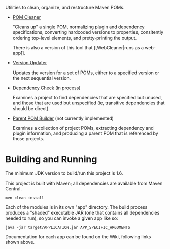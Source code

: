 Utilities to clean, organize, and restructure Maven POMs.

* [POM Cleaner](docs/AppCleaner.md)

    "Cleans up" a single POM, normalizing plugin and dependency specifications, converting hardcoded versions
    to properties, consitently ordering top-level elements, and pretty-printing the output.

    There is also a version of this tool that [[WebCleaner|runs as a web-app]]. 

* [Version Updater](docs/AppVersion.md)

    Updates the version for a set of POMs, either to a specified version or the next sequential version.

* [Dependency Check](docs/AppDependency.md) (in process)

    Examines a project to find dependencies that are specified but unused, and those that are used but
    unspecified (ie, transitive dependencies that should be direct).

* [Parent POM Builder](docs/AppParent.md) (not currently implemented)

    Examines a collection of project POMs, extracting dependency and plugin information, and producing
    a parent POM that is referenced by those projects.


# Building and Running

The minimum JDK version to build/run this project is 1.6.

This project is built with Maven; all dependencies are available from Maven Central.

    mvn clean install

Each of the modules is in its own "app" directory. The build process produces a "shaded" executable JAR
(one that contains all dependencies needed to run), so you can invoke a given app like so:

    java -jar target/APPLICATION.jar APP_SPECIFIC_ARGUMENTS

Documentation for each app can be found on the Wiki, following links shown above.
